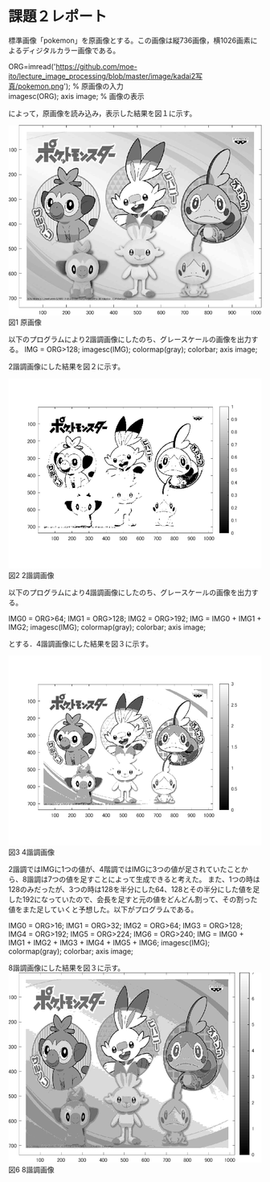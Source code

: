 # 課題２レポート

標準画像「pokemon」を原画像とする。この画像は縦736画像，横1026画素によるディジタルカラー画像である。

ORG=imread('https://github.com/moe-ito/lecture_image_processing/blob/master/image/kadai2写真/pokemon.png'); % 原画像の入力  
imagesc(ORG); axis image; % 画像の表示

によって，原画像を読み込み，表示した結果を図１に示す。

![原画像](https://github.com/moe-ito/lecture_image_processing/blob/master/image/kadai2写真/0.png)  
図1 原画像

以下のプログラムにより2諧調画像にしたのち、グレースケールの画像を出力する。
IMG = ORG>128;
imagesc(IMG); colormap(gray); colorbar;  axis image;

2諧調画像にした結果を図２に示す。

![原画像](https://github.com/moe-ito/lecture_image_processing/blob/master/image/kadai2写真/2.png)  
図2 2諧調画像

以下のプログラムにより4諧調画像にしたのち、グレースケールの画像を出力する。

IMG0 = ORG>64;
IMG1 = ORG>128;
IMG2 = ORG>192;
IMG = IMG0 + IMG1 + IMG2;
imagesc(IMG); colormap(gray); colorbar;  axis image;

とする．4諧調画像にした結果を図３に示す。

![原画像](https://github.com/moe-ito/lecture_image_processing/blob/master/image/kadai2写真/3.png)  
図3 4諧調画像

2諧調ではIMGに1つの値が、4階調ではIMGに3つの値が足されていたことから、8諧調は7つの値を足すことによって生成できると考えた。
また、1つの時は128のみだったが、3つの時は128を半分にした64、128とその半分にした値を足した192になっていたので、会長を足すと元の値をどんどん割って、その割った値をまた足していくと予想した。以下がプログラムである。

IMG0 = ORG>16;
IMG1 = ORG>32;
IMG2 = ORG>64;
IMG3 = ORG>128;
IMG4 = ORG>192;
IMG5 = ORG>224;
IMG6 = ORG>240;
IMG = IMG0 + IMG1 + IMG2 + IMG3 + IMG4 + IMG5 + IMG6;
imagesc(IMG); colormap(gray); colorbar;  axis image;

8諧調画像にした結果を図３に示す。
![原画像](https://github.com/moe-ito/lecture_image_processing/blob/master/image/kadai2写真/4.png)  
図6 8諧調画像

